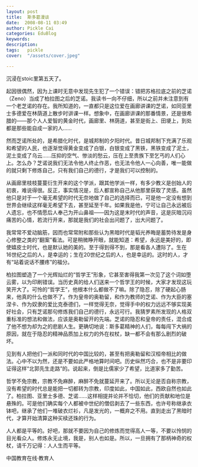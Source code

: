 ```yaml
---
layout: post  
title:  斯多葛漫谈  
date:  2008-08-11 03:49  
author: Pickle Cai  
categories: EduBlog  
keywords: 
description:   
tags:	pickle   
cover:  "/assets/cover.jpeg"  

---  
```

    
沉浸在stoic里第五天了。



起因很偶然，因为上课时无意中发现先生犯了一个错误：错把苏格拉底之前的芝诺（Zeno）当成了柏拉图之后的芝诺。我读书一向不仔细，所以之前并未注意到有一个老芝诺的存在。我所知道的，一直都只是这位爱在画廊讲课的芝诺，如同亚里士多德爱在林荫道上散步时讲课一样。想象中，在画廊讲课的那番情景，还是很希腊的——那个人人爱智的黄金时代，画廊里、林荫道，甚至是街上、田埂上，到处都是那些能自成一家的人……



然而芝诺所处的，是希腊化时代，是城邦制的夕阳时代。昔日城邦制下充满了乐观和希望的人民，也逐渐觉得黄金变成了白银，白银变成了黑铁，黑铁变成了泥土，泥土变成了乌云……压抑的空气、惨淡的愁云，压在上至贵族下至乞丐的人们心上。怎么办？芝诺说我们无法令他人终止作恶，也无法令他人一心向善，唯一能做的就只剩下修炼自己，只有我们自己的德行，才是我们可以控制的。



从画廊里枝枝蔓蔓衍生开来的这个学派，跟其他学派一样，有多少教义是创始人的初衷，难说得很。反正，事实情况是，后人都宣称自己从他那里获取了灵感。虽然他只是对于一个毫无希望的时代无奈地做了自己的选择而已，可是他一定没有想到世界会继续这样毫无希望下去，甚至延至千年。如果我是他，宁可让自己永远被后人遗忘，也不情愿后人奉己为开山鼻祖——因为这是末时代的声音，这是灰暗沉闷痛苦的心情，若流行开来，那就是我们的社会出问题了，出大问题了。



我常常不爱动脑筋，因而也常常附和那些认为黑暗时代是韬光养晦是蓄势待发是身心修整之类的“翻案”看法。可是稍微睁开眼，就能知道：希望，永远是美好的，即使嬉皮士时代，也是默认她的美的。至于得到得不到，那是看各人遭际了。生在16世纪之后的人，是幸运的；生在20世纪之后的人，也是幸运的。这时的人，才有“站着说话不腰疼”的福分。



柏拉图塑造了一个光辉灿烂的“哲学王”形象，它甚至害得我第一次见了这个词如堕云雾，以为印刷错误。当历史真的给人们送来一个哲学王的时候，大家才发现这玩笑开大了。可怜的“哲学王”，他根本什么都做不了嘛。除了隐忍，除了硬起心肠来，他真的什么也做不了。作为皇帝的奥勒留，和作为教师的芝诺、作为大臣的塞涅卡、作为奴隶的爱比克泰德们，一样觉得无奈，觉得手中的权力远远不够实现美好社会，只有芝诺那句修炼我们自己的德行，永远可行。我猜罗素所发现的人格双重标准的想法和做法，应该是奥勒留开的先端。芝诺的隐忍和皇帝的责任，混合成了他不想为却为之的悲剧人生。更确切地说：斯多葛精神的人们，每每闯下大祸的原因，就在于隐忍的精神品质加上权力的外在权杖，缺一都不会有那么剧烈的破坏。



见到有人把他们一派和同时代的中国比较的，甚至有把奥勒留和汉桓帝相比的做法。心中不以为然，还是不要如此严格地算时间吧。历史纵然巧合，也不是非要印证得这样“北郭先生走路”的。说起来，倒是比儒家少了希望，比道家多了勤苦。



哲学不免宗教，宗教不免麻醉，麻醉不免就蔓延开来了。所以无论是否自称宗教，没有希望的时代总是能把一切都转为宗教，印度如此，中国如此，西欧自然也如此了。柏拉图、亚里士多德、芝诺……这样相提并论并不恰切，他们的贡献和地位是悬殊的。可是他们确实每个人都被中世纪的僧侣剥去了一些东西，也许号称继承衣钵吧，继承了他们一堆破衣烂衫，凡是发光的，一概弃之不用。直到走出了黑暗时代，才算开始清算这种买椟还珠的行为。



人人都是平等的。好吧，那就不要因为自己的修炼而觉得高人一等，不要以怜悯的目光看众人。修炼永无止境，我是，别人也如是。所以，一旦拥有了那柄神奇的权杖，请千万记得：人人生而平等。



		    
 中国教育在线·教育人

